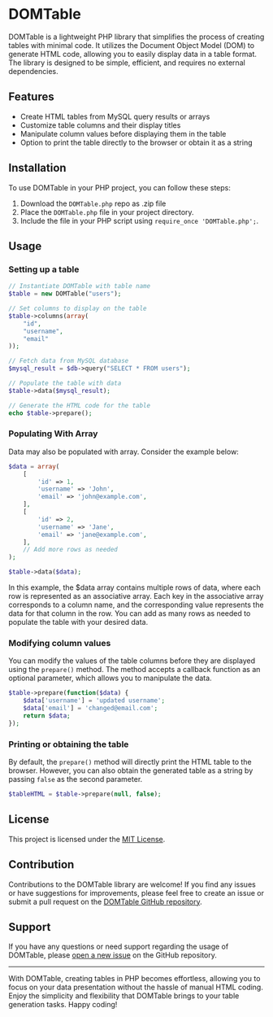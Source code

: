 
# DOMTable

DOMTable is a lightweight PHP library that simplifies the process of creating tables with minimal code. It utilizes the Document Object Model (DOM) to generate HTML code, allowing you to easily display data in a table format. The library is designed to be simple, efficient, and requires no external dependencies.

## Features

- Create HTML tables from MySQL query results or arrays
- Customize table columns and their display titles
- Manipulate column values before displaying them in the table
- Option to print the table directly to the browser or obtain it as a string

## Installation

To use DOMTable in your PHP project, you can follow these steps:

1. Download the `DOMTable.php` repo as .zip file
2. Place the `DOMTable.php` file in your project directory.
3. Include the file in your PHP script using `require_once 'DOMTable.php';`.

## Usage

### Setting up a table

```php
// Instantiate DOMTable with table name
$table = new DOMTable("users");

// Set columns to display on the table
$table->columns(array(
    "id",
    "username",
    "email"
));

// Fetch data from MySQL database
$mysql_result = $db->query("SELECT * FROM users");

// Populate the table with data
$table->data($mysql_result);

// Generate the HTML code for the table
echo $table->prepare();
```

### Populating With Array

Data may also be populated with array. Consider the example below:

```php
$data = array(
    [
        'id' => 1,
        'username' => 'John',
        'email' => 'john@example.com',
    ],
    [
        'id' => 2,
        'username' => 'Jane',
        'email' => 'jane@example.com',
    ],
    // Add more rows as needed
);

$table->data($data);
```

In this example, the $data array contains multiple rows of data, where each row is represented as an associative array. Each key in the associative array corresponds to a column name, and the corresponding value represents the data for that column in the row. You can add as many rows as needed to populate the table with your desired data.

### Modifying column values

You can modify the values of the table columns before they are displayed using the `prepare()` method. The method accepts a callback function as an optional parameter, which allows you to manipulate the data.

```php
$table->prepare(function($data) {
    $data['username'] = 'updated username';
    $data['email'] = 'changed@email.com';
    return $data;
});
```

### Printing or obtaining the table

By default, the `prepare()` method will directly print the HTML table to the browser. However, you can also obtain the generated table as a string by passing `false` as the second parameter.

```php
$tableHTML = $table->prepare(null, false);
```

## License

This project is licensed under the [MIT License](https://opensource.org/licenses/MIT).

## Contribution

Contributions to the DOMTable library are welcome! If you find any issues or have suggestions for improvements, please feel free to create an issue or submit a pull request on the [DOMTable GitHub repository](https://github.com/ucscode/domtable).

## Support

If you have any questions or need support regarding the usage of DOMTable, please [open a new issue](https://github.com/ucscode/domtable/issues) on the GitHub repository.

---

With DOMTable, creating tables in PHP becomes effortless, allowing you to focus on your data presentation without the hassle of manual HTML coding. Enjoy the simplicity and flexibility that DOMTable brings to your table generation tasks. Happy coding!
